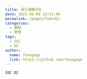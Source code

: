 ```yaml
---
title: 深入理解IOC
date: 2023-06-08 23:51:46
permalink: /pages/fa4c42/
categories:
  - 编程
  - 思想
tags:
  - IOC
  - DI
author:
  name: fovegage
  link: https://github.com/fovegage
---
```


```
IOC DI
```